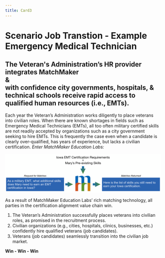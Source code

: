```yaml
---
title: Card3
---
```

# Scenario Job Transtion - Example Emergency Medical Technician
## The Veteran's Administration’s HR provider integrates MatchMaker<br/>&<br/>with confidence city governments, hospitals, & technical schools receive rapid access to qualified human resources (i.e., EMTs).


Each year the Veteran’s Administration works diligently to place veterans into civilian roles. When there are known shortages in fields such as Emergency Medical Technicians (EMTs), all too often military certified skills are not readily accepted by organizations such as a city government seeking to hire EMTs. This is frequently the case even when a candidate is clearly over-qualified, has years of experience, but lacks a civilian certification. *Enter MatchMaker Education Labs:*

![MatchMaker E M T Skills Match Diagram](/mmassets/EMT.svg)

As a result of MatchMaker Education Labs’ rich matching technology, all parties in the certification alignment value chain win.

1. The Veteran’s Administration successfully places veterans into civilian roles, as promised in the recruitment process.
2. Civilian organizations (e.g., cities, hospitals, clinics, businesses, etc.) confidently hire qualified veterans (job candidates).
3. Veterans (job candidates) seamlessly transition into the civilian job market.
<p class="text-center"><strong>Win - Win - Win</strong></p>
